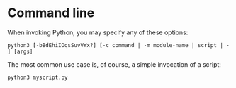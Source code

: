 # Command line

When invoking Python, you may specify any of these options:

```
python3 [-bBdEhiIOqsSuvVWx?] [-c command | -m module-name | script | - ] [args]
```

The most common use case is, of course, a simple invocation of a script:

```shell
python3 myscript.py
```